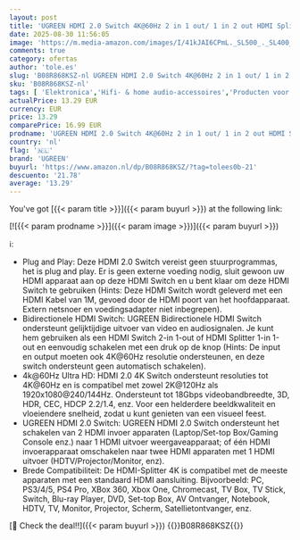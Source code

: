 ```yaml
---
layout: post
title: 'UGREEN HDMI 2.0 Switch 4K@60Hz 2 in 1 out/ 1 in 2 out HDMI Splitter Bidirectioneel HDCP 2.2 3D HDR CEC voor PS5/4  Xbox  TV Stick  TV Box  PC  Monitor  Projector etc.'
date: 2025-08-30 11:56:05
image: 'https://m.media-amazon.com/images/I/41kJAI6CPmL._SL500_._SL400_.jpg'
comments: true
category: ofertas
author: 'tole.es'
slug: 'B08R868KSZ-nl UGREEN HDMI 2.0 Switch 4K@60Hz 2 in 1 out/ 1 in 2 out HDMI...'
sku: 'B08R868KSZ-nl'
tags: [ 'Elektronica','Hifi- & home audio-accessoires','Producten voor audio & home cinema','Selectorboxen voor audio & video','Verdelingsproducten voor audio & video','ugreen','🇳🇱', ]
actualPrice: 13.29 EUR
currency: EUR
price: 13.29
comparePrice: 16.99 EUR
prodname: 'UGREEN HDMI 2.0 Switch 4K@60Hz 2 in 1 out/ 1 in 2 out HDMI Splitter Bidirectioneel HDCP 2.2 3D HDR CEC voor PS5/4  Xbox  TV Stick  TV Box  PC  Monitor  Projector etc.'
country: 'nl'
flag: '🇳🇱'
brand: 'UGREEN'
buyurl: 'https://www.amazon.nl/dp/B08R868KSZ/?tag=tolees0b-21'
descuento: '21.78'
average: '13.29'
---
```


You've got [{{< param title >}}]({{< param buyurl >}}) at the following link:

[![{{< param prodname >}}]({{< param image >}})]({{< param buyurl >}})

ℹ️:

- Plug and Play: Deze HDMI 2.0 Switch vereist geen stuurprogrammas, het is plug and play. Er is geen externe voeding nodig, sluit gewoon uw HDMI apparaat aan op deze HDMI Switch en u bent klaar om deze HDMI Switch te gebruiken (Hints: Deze HDMI Switch wordt geleverd met een HDMI Kabel van 1M, gevoed door de HDMI poort van het hoofdapparaat. Extern netsnoer en voedingsadapter niet inbegrepen).
- Bidirectionele HDMI Switch: UGREEN Bidirectionele HDMI Switch ondersteunt gelijktijdige uitvoer van video en audiosignalen. Je kunt hem gebruiken als een HDMI Switch 2-in 1-out of HDMI Splitter 1-in 1-out en eenvoudig schakelen met een druk op de knop (Hints: De input en output moeten ook 4K@60Hz resolutie ondersteunen, en deze switch ondersteunt geen automatisch schakelen).
- 4k@60Hz Ultra HD: HDMI 2.0 4K Switch ondersteunt resoluties tot 4K@60Hz en is compatibel met zowel 2K@120Hz als 1920x1080@240/144Hz. Ondersteunt tot 18Gbps videobandbreedte, 3D, HDR, CEC, HDCP 2.2/1.4, enz. Voor een helderdere beeldkwaliteit en vloeiendere snelheid, zodat u kunt genieten van een visueel feest.
- UGREEN HDMI 2.0 Switch: UGREEN HDMI 2.0 Switch ondersteunt het schakelen van 2 HDMI invoer apparaten (Laptop/Set-top Box/Gaming Console enz.) naar 1 HDMI uitvoer weergaveapparaat; of één HDMI invoerapparaat omschakelen naar twee HDMI apparaten met 1 HDMI uitvoer (HDTV/Projector/Monitor, enz).
- Brede Compatibiliteit: De HDMI-Splitter 4K is compatibel met de meeste apparaten met een standaard HDMI aansluiting. Bijvoorbeeld: PC, PS3/4/5, PS4 Pro, XBox 360, Xbox One, Chromecast, TV Box, TV Stick, Switch, Blu-ray Player, DVD, Set-top Box, AV Ontvanger, Notebook, HDTV, TV, Monitor, Projector, Scherm, Satellietontvanger, enz.

[🛒 Check the deal!!]({{< param buyurl >}})
{{<world>}}B08R868KSZ{{</world>}}
